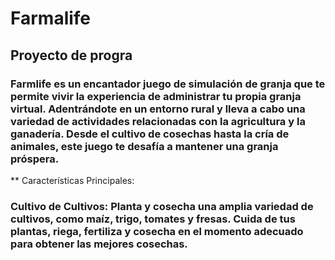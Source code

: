 # Farmalife
## Proyecto de progra
### Farmlife es un encantador juego de simulación de granja que te permite vivir la experiencia de administrar tu propia granja virtual. Adentrándote en un entorno rural y lleva a cabo una variedad de actividades relacionadas con la agricultura y la ganadería. Desde el cultivo de cosechas hasta la cría de animales, este juego te desafía a mantener una granja próspera.

** Características Principales:

### Cultivo de Cultivos: Planta y cosecha una amplia variedad de cultivos, como maíz, trigo, tomates y fresas. Cuida de tus plantas, riega, fertiliza y cosecha en el momento adecuado para obtener las mejores cosechas.
